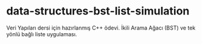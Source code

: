 # data-structures-bst-list-simulation
Veri Yapıları dersi için hazırlanmış C++ ödevi. İkili Arama Ağacı (BST) ve tek yönlü bağlı liste uygulaması.
